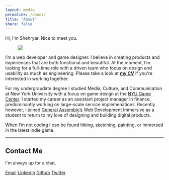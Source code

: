 ```yaml
---
layout: media
permalink: /about/
title: "About"
share: false
---
```


<p>Hi, I'm Shehryar. Nice to meet you.</p>

<figure class="full">
  <img src="{{ site.url }}/images/headshot_main.jpg">
</figure>

<p>I’m a web developer and game designer. I believe in creating products and experiences that are both functional and beautiful. At the moment, I’m looking for a full-time role with a driven team who focus on design and usability as much as engineering. Please take a look at <a href="{{ site.url }}/assets/ShehryarRiaz_CV.pdf"><strong>my CV</strong></a> if you're interested in working together.</p>

<p>For my undergraudate degree I studied Media, Culture, and Communication at New York University with a focus on game design at the <a href="http://gamecenter.nyu.edu/">NYU Game Center</a>. I started my career as an assistant project manager in finance, predominantly working on large-scale service implemenations. Recently however, I joined <a href="https://generalassemb.ly/">General Assembly’s</a> Web Development Immersive as a student to return to my love of designing and building digital products.</p>

<p>When I’m not coding I can be found hiking, sketching, painting, or immersed in the latest indie game.</p>

<hr />

<h2>Contact Me</h2>

<p>I'm always up for a chat.</p>

<div class="inline-btn">
  <a href="mailto:shehryarriaz@gmail.com" class="btn-social email"><i class="fa fa-envelope" aria-hidden="true"></i> Email</a>
  <a href="https://www.linkedin.com/in/shehryarriaz" class="btn-social linkedin" target="_blank"><i class="fa fa-linkedin" aria-hidden="true"></i> LinkedIn</a>
  <a href="https://github.com/shehryarriaz" class="btn-social github" target="_blank"><i class="fa fa-github" aria-hidden="true"></i> Github</a>
  <a href="https://twitter.com/osamhain" class="btn-social twitter" target="_blank"><i class="fa fa-twitter" aria-hidden="true"></i> Twitter</a>
</div>